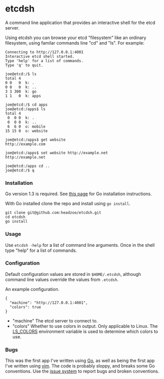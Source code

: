 etcdsh
======
A command line application that provides an interactive shell for the etcd server.

Using etcdsh you can browse your etcd "filesystem" like an ordinary filesystem, using familar commands line "cd" and "ls". For example:


```
Connecting to http://127.0.0.1:4001
Interactive etcd shell started.
Type 'help' for a list of commands.
Type 'q' to quit.

joe@etcd:/$ ls
total 4
0 0   0  k: .
0 0   0  k: ..
3 3 300  k: go
1 1   0  k: apps

joe@etcd:/$ cd apps
joe@etcd:/apps$ ls
total 4
 0  0 0  k: .
 0  0 0  k: ..
 6  6 0  o: mobile
15 15 0  o: website

joe@etcd:/apps$ get website
http://example.com

joe@etcd:/apps$ set website http://example.net
http://example.net

joe@etcd:/apps cd ..
joe@etcd:/$ q
```


### Installation
Go version 1.3 is required. See [this page](http://golang.org/doc/install) for Go installation instructions.

With Go installed clone the repo and install using `go install`.

```
git clone git@github.com:headzoo/etcdsh.git
cd etcdsh
go install
```

### Usage
Use `etcdsh -help` for a list of command line arguments. Once in the shell type "help" for a list of commands.


### Configuration
Default configuration values are stored in `$HOME/.etcdsh`, although command line values override the values from `.etcdsh`.

An example configuration.

```
{
  "machine": "http://127.0.0.1:4001",
  "colors": true
}
```

* "machine" The etcd server to connect to.
* "colors" Whether to use colors in output. Only applicable to Linux. The [LS_COLORS](http://blog.twistedcode.org/2008/04/lscolors-explained.html) environment variable is used to determine which colors to use.


### Bugs
This was the first app I've written using [Go](http://golang.org/), as well as being the first app I've written using [vim](http://www.vim.org/). The code is probably sloppy, and breaks some Go conventions. Use the [issue system](https://github.com/headzoo/etcdsh/issues) to report bugs and broken conventions.


